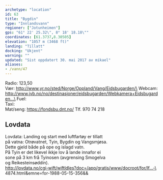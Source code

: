 ```yaml
---
archetype: "location"
id: 63
title: "Bygdin"
type: "Innlandsvann"
regioner: ["Jotunheimen"]
gps: "61° 22' 25.32\", 8° 18' 18.18\""
coordinates: [61.3737,8.30505]
elevation: "1057 m (3468 ft)"
landing: "Tillatt"
docking: "Ukjent"
warning: ""
updated: "Sist oppdatert 30. mai 2017 av mikael"
aliases:
- /vann/47
---
```


Radio: 123,50\
Vær: http://www.yr.no/sted/Norge/Oppland/Vang/Eidsbugarden/\
Webcam: http://www.jvb.no/no/destinasjoner/eidsbugarden/Webkamera+Eidsbugarden…\
Fuel:\
Taxi:\
Mat/seng: https://fondsbu.dnt.no/  Tlf. 970 74 218

## Lovdata

Lovdata: Landing og start med luftfartøy er tillatt\
på vatna: Otrøvatnet, Tyin, Bygdin og Vangsmjøsa.\
Dette gjeld både på ope og islagd vatn.\
På Tyin er det likevel ikkje lov å lande innafor ei\
sone på 3 km frå Tyinosen (avgrensing Smogelva\
og Reikesteinsøddin).\
http://lovdata.no/cgi-wift/wiftldles?doc=/app/gratis/www/docroot/for/lf…-\
4874.html&emne=for-1988-05-15-356&&
